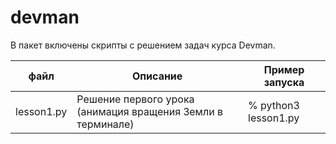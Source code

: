 # devman
В пакет включены скрипты с решением задач курса Devman.

файл      |Описание                   |Пример запуска
----------|---------------------------|--------------
lesson1.py|Решение первого урока (анимация вращения Земли в терминале) | % python3 lesson1.py

